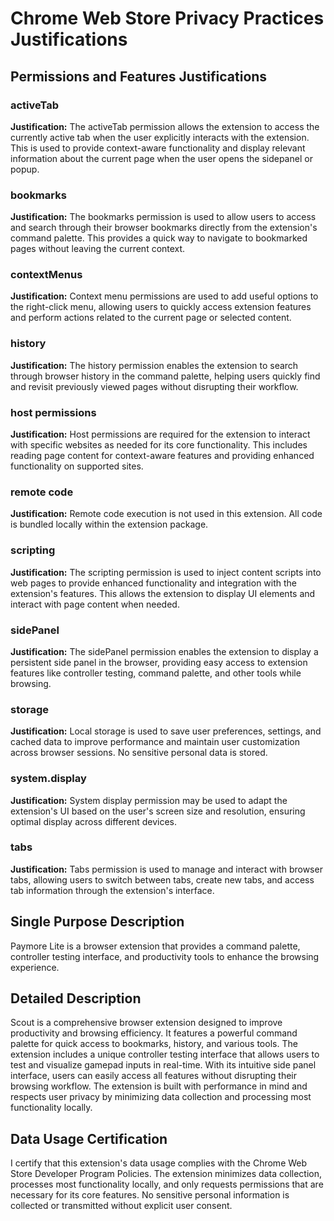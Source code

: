 # Chrome Web Store Privacy Practices Justifications

## Permissions and Features Justifications

### activeTab

**Justification:** The activeTab permission allows the extension to access the currently active tab when the user explicitly interacts with the extension. This is used to provide context-aware functionality and display relevant information about the current page when the user opens the sidepanel or popup.

### bookmarks

**Justification:** The bookmarks permission is used to allow users to access and search through their browser bookmarks directly from the extension's command palette. This provides a quick way to navigate to bookmarked pages without leaving the current context.

### contextMenus

**Justification:** Context menu permissions are used to add useful options to the right-click menu, allowing users to quickly access extension features and perform actions related to the current page or selected content.

### history

**Justification:** The history permission enables the extension to search through browser history in the command palette, helping users quickly find and revisit previously viewed pages without disrupting their workflow.

### host permissions

**Justification:** Host permissions are required for the extension to interact with specific websites as needed for its core functionality. This includes reading page content for context-aware features and providing enhanced functionality on supported sites.

### remote code

**Justification:** Remote code execution is not used in this extension. All code is bundled locally within the extension package.

### scripting

**Justification:** The scripting permission is used to inject content scripts into web pages to provide enhanced functionality and integration with the extension's features. This allows the extension to display UI elements and interact with page content when needed.

### sidePanel

**Justification:** The sidePanel permission enables the extension to display a persistent side panel in the browser, providing easy access to extension features like controller testing, command palette, and other tools while browsing.

### storage

**Justification:** Local storage is used to save user preferences, settings, and cached data to improve performance and maintain user customization across browser sessions. No sensitive personal data is stored.

### system.display

**Justification:** System display permission may be used to adapt the extension's UI based on the user's screen size and resolution, ensuring optimal display across different devices.

### tabs

**Justification:** Tabs permission is used to manage and interact with browser tabs, allowing users to switch between tabs, create new tabs, and access tab information through the extension's interface.

## Single Purpose Description

Paymore Lite is a browser extension that provides a command palette, controller testing interface, and productivity tools to enhance the browsing experience.

## Detailed Description

Scout is a comprehensive browser extension designed to improve productivity and browsing efficiency. It features a powerful command palette for quick access to bookmarks, history, and various tools. The extension includes a unique controller testing interface that allows users to test and visualize gamepad inputs in real-time. With its intuitive side panel interface, users can easily access all features without disrupting their browsing workflow. The extension is built with performance in mind and respects user privacy by minimizing data collection and processing most functionality locally.

## Data Usage Certification

I certify that this extension's data usage complies with the Chrome Web Store Developer Program Policies. The extension minimizes data collection, processes most functionality locally, and only requests permissions that are necessary for its core features. No sensitive personal information is collected or transmitted without explicit user consent.
